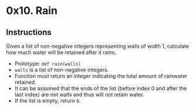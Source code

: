 # 0x10. Rain

## Instructions
Given a list of non-negative integers representing walls of width 1, calculate how much water will be retained after it rains.
* Prototype: `def rain(walls)`
* `walls` is a list of non-negative integers.
* Function must return an integer indicating the total amount of rainwater retained.
* It can be assumed that the ends of the list (before index 0 and after the last index) are not walls and thus will not retain water.
* If the list is empty, return `0`.
